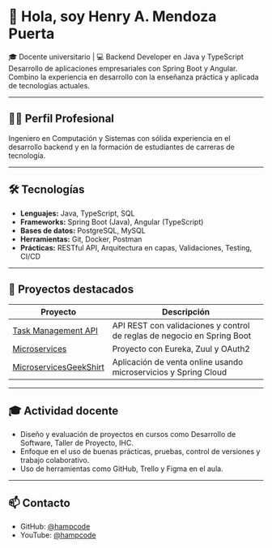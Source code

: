 # 👋 Hola, soy Henry A. Mendoza Puerta

🎓 Docente universitario | 💻 Backend Developer en Java y TypeScript  
Desarrollo de aplicaciones empresariales con Spring Boot y Angular. Combino la experiencia en desarrollo con la enseñanza práctica y aplicada de tecnologías actuales.

---

## 👨‍🏫 Perfil Profesional

Ingeniero en Computación y Sistemas con sólida experiencia en el desarrollo backend y en la formación de estudiantes de carreras de tecnología.

---

## 🛠️ Tecnologías

- **Lenguajes:** Java, TypeScript, SQL
- **Frameworks:** Spring Boot (Java), Angular (TypeScript)
- **Bases de datos:** PostgreSQL, MySQL
- **Herramientas:** Git, Docker, Postman
- **Prácticas:** RESTful API, Arquitectura en capas, Validaciones, Testing, CI/CD

---

## 🚀 Proyectos destacados

| Proyecto | Descripción |
|---------|-------------|
| [Task Management API](https://github.com/hampcode/taskmanagement-api) | API REST con validaciones y control de reglas de negocio en Spring Boot |
| [Microservices](https://github.com/hampcode/Microservices) | Proyecto con Eureka, Zuul y OAuth2 |
| [MicroservicesGeekShirt](https://github.com/hampcode/MicroservicesGeekShirt) | Aplicación de venta online usando microservicios y Spring Cloud |

---

## 🎓 Actividad docente

- Diseño y evaluación de proyectos en cursos como Desarrollo de Software, Taller de Proyecto, IHC.
- Enfoque en el uso de buenas prácticas, pruebas, control de versiones y trabajo colaborativo.
- Uso de herramientas como GitHub, Trello y Figma en el aula.

---

## 📫 Contacto

- GitHub: [@hampcode](https://github.com/hampcode)
- YouTube: [@hampcode](https://www.youtube.com/@hampcode)
